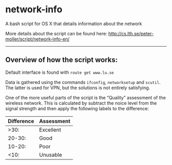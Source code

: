 # network-info
A bash script for OS X that details information about the network

More details about the script can be found here:
http://cs.lth.se/peter-moller/script/network-info-en/

-----

Overview of how the script works:
---------------------------------

Default interface is found with `route get www.lu.se`

Data is gathered using the commands `ifconfig`, `networksetup` and `scutil`. The latter is used for VPN, but the solutions is not entirely satisfying.

One of the more useful parts of the script is the “Quality” assessment of the wireless network. This is calculated by subtract the noice level from the signal strength and then apply the following labels to the difference:

| Difference | Assessment |
|------------|------------|
| \>30:      | Excellent  |
| 20-30:     | Good       |
| 10-20:     | Poor       |
| <10:       | Unusable   |
